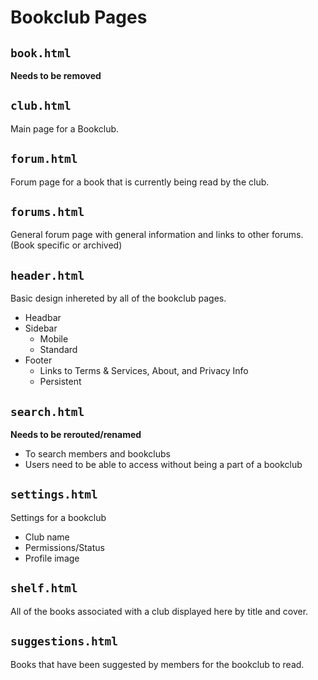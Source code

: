 # Bookclub Pages

## `book.html`
__Needs to be removed__

## `club.html`
Main page for a Bookclub.

## `forum.html`
Forum page for a book that is currently being read by the club.

## `forums.html`
General forum page with general information and links to other forums. (Book specific or archived)

## `header.html`
Basic design inhereted by all of the bookclub pages. 
* Headbar
* Sidebar
  * Mobile
  * Standard
* Footer
  * Links to Terms & Services, About, and Privacy Info
  * Persistent

## `search.html`
__Needs to be rerouted/renamed__
* To search members and bookclubs
* Users need to be able to access without being a part of a bookclub

## `settings.html`
Settings for a bookclub
* Club name
* Permissions/Status
* Profile image

## `shelf.html`
All of the books associated with a club displayed here by title and cover.

## `suggestions.html`
Books that have been suggested by members for the bookclub to read.
